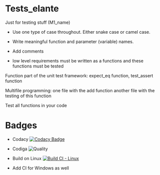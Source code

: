 # Tests_elante
Just for testing stuff (M1_name)

* Use one type of case throughout. Either snake case or camel case.
* Write meaningful function and parameter (variable) names.
* Add comments

* low level requirements must be written as a functions and these functions must be tested



Function part of the unit test framework: expect_eq function, test_assert function


Multifile programming:
    one file with the add function
    another file with the testing of this function


Test all functions in your code

# Badges
* Codacy
[![Codacy Badge](https://app.codacy.com/project/badge/Grade/555f39ee2836480b8a4c980c423f798f)](https://www.codacy.com/gh/s-rithu020/Tests_elante/dashboard?utm_source=github.com&amp;utm_medium=referral&amp;utm_content=s-rithu020/Tests_elante&amp;utm_campaign=Badge_Grade)

*  Codiga
![Quality](https://api.codiga.io/project/32123/score/svg)

* Build on Linux
[![Build CI - Linux](https://github.com/s-rithu020/Tests_elante/actions/workflows/c-cpp.yml/badge.svg)](https://github.com/s-rithu020/Tests_elante/actions/workflows/c-cpp.yml)

* Add CI for Windows as well
